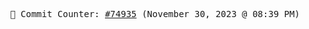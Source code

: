 <p align="center">
    <samp>
        📮 Commit Counter: <a href="https://github.com/Javascript-void0/Javascript-void0/commits/main">#74935</a> (November 30, 2023 @ 08:39 PM)
    </samp>
</p>